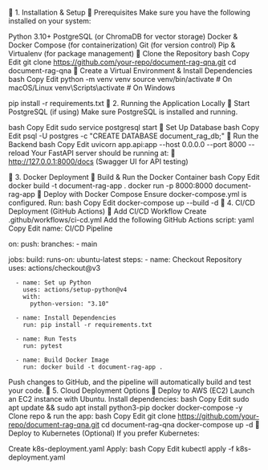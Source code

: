 📌 1. Installation & Setup
🔹 Prerequisites
Make sure you have the following installed on your system:

Python 3.10+
PostgreSQL (or ChromaDB for vector storage)
Docker & Docker Compose (for containerization)
Git (for version control)
Pip & Virtualenv (for package management)
🔹 Clone the Repository
bash
Copy
Edit
git clone https://github.com/your-repo/document-rag-qna.git
cd document-rag-qna
🔹 Create a Virtual Environment & Install Dependencies
bash
Copy
Edit
python -m venv venv
source venv/bin/activate   # On macOS/Linux
venv\Scripts\activate      # On Windows

pip install -r requirements.txt
📌 2. Running the Application Locally
🔹 Start PostgreSQL (if using)
Make sure PostgreSQL is installed and running.

bash
Copy
Edit
sudo service postgresql start
🔹 Set Up Database
bash
Copy
Edit
psql -U postgres -c "CREATE DATABASE document_rag_db;"
🔹 Run the Backend
bash
Copy
Edit
uvicorn app.api:app --host 0.0.0.0 --port 8000 --reload
Your FastAPI server should be running at:
🔗 http://127.0.0.1:8000/docs (Swagger UI for API testing)

📌 3. Docker Deployment
🔹 Build & Run the Docker Container
bash
Copy
Edit
docker build -t document-rag-app .
docker run -p 8000:8000 document-rag-app
🔹 Deploy with Docker Compose
Ensure docker-compose.yml is configured.
Run:
bash
Copy
Edit
docker-compose up --build -d
📌 4. CI/CD Deployment (GitHub Actions)
🔹 Add CI/CD Workflow
Create .github/workflows/ci-cd.yml
Add the following GitHub Actions script:
yaml
Copy
Edit
name: CI/CD Pipeline

on:
  push:
    branches:
      - main

jobs:
  build:
    runs-on: ubuntu-latest
    steps:
      - name: Checkout Repository
        uses: actions/checkout@v3

      - name: Set up Python
        uses: actions/setup-python@v4
        with:
          python-version: "3.10"

      - name: Install Dependencies
        run: pip install -r requirements.txt

      - name: Run Tests
        run: pytest

      - name: Build Docker Image
        run: docker build -t document-rag-app .
Push changes to GitHub, and the pipeline will automatically build and test your code.
📌 5. Cloud Deployment Options
🔹 Deploy to AWS (EC2)
Launch an EC2 instance with Ubuntu.
Install dependencies:
bash
Copy
Edit
sudo apt update && sudo apt install python3-pip docker docker-compose -y
Clone repo & run the app:
bash
Copy
Edit
git clone https://github.com/your-repo/document-rag-qna.git
cd document-rag-qna
docker-compose up -d
🔹 Deploy to Kubernetes (Optional)
If you prefer Kubernetes:

Create k8s-deployment.yaml
Apply:
bash
Copy
Edit
kubectl apply -f k8s-deployment.yaml
